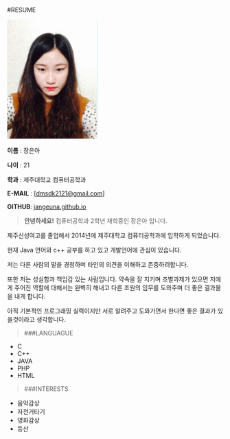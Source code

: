 #RESUME

![사진](profile.jpg)


**이름** : 장은아

**나이** : 21

**학과** : 제주대학교 컴퓨터공학과

**E-MAIL** : [dmsdk2121@gmail.com]

**GITHUB**: [jangeuna.github.io](http://github.com/Eun-A)

>__안녕하세요!__  컴퓨터공학과 2학년 재학중인 장은아 입니다.
 <p>제주신성여고를 졸업해서 2014년에 제주대학교 컴퓨터공학과에 입학하게 되었습니다.
 <p>현재 Java 언어와 c++ 공부를 하고 있고 개발언어에 관심이 있습니다.
 <p>저는 다른 사람의 말을 경청하며 타인의 의견을 이해하고 존중하려합니다.
 <p>또한 저는 성실함과 책임감 있는 사람입니다. 약속을 잘 지키며 조별과제가 있으면 저에게 주어진 역할에 대해서는 완벽히 해내고 다른 조원의 임무를 도와주며 더 좋은 결과물을 내게 합니다.
 <p>아직 기본적인 프로그래밍 실력이지만 서로 알려주고 도와가면서 한다면 좋은 결과가 있을것이라고 생각합니다.



>###LANGUAGUE

* C
* C++
* JAVA
* PHP
* HTML

>###INTERESTS

* 음악감상
* 자전거타기
* 영화감상
* 등산
